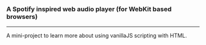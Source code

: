 ### A Spotify inspired web audio player (for WebKit based browsers)

***

A mini-project to learn more about using vanillaJS scripting with HTML.
